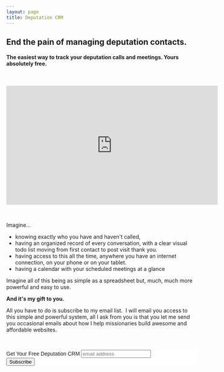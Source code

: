 ```yaml
---
layout: page
title: Deputation CRM
---
```



## End the pain of managing deputation contacts.

#### The easiest way to track your deputation calls and meetings. Yours absolutely free.

<iframe width="560" height="315" style="display: block; margin-left: auto; margin-right: auto; margin-top: 50px;" src="https://www.youtube.com/embed/s5KFnfuvxao" frameborder="0" allowfullscreen=""></iframe>

&nbsp;

Imagine…

* knowing exactly who you have and haven't called,&nbsp;
* having an organized record of every conversation, with a clear visual todo list moving from first contact to post visit thank you. &nbsp;
* having access to this all the time, anywhere you have an internet connection, on your phone or on your tablet.
* having a calendar with your scheduled meetings at a glance

Imagine all of this being as simple as a spreadsheet but, much, much more powerful and easy to use.

**And it's my gift to you.**

All you have to do is subscribe to my email list. &nbsp;I will email you access to this simple and powerful system, all I ask from you is that you let me send you occasional emails about how I help missionaries build awesome and affordable websites. &nbsp;

&nbsp;

<!-- Begin MailChimp Signup Form -->
<link href="//cdn-images.mailchimp.com/embedcode/slim-10_7.css" rel="stylesheet" type="text/css">
<style type="text/css">
	#mc_embed_signup{background:#fff; clear:left; font:14px Helvetica,Arial,sans-serif; }
	/* Add your own MailChimp form style overrides in your site stylesheet or in this style block.
	   We recommend moving this block and the preceding CSS link to the HEAD of your HTML file. */
</style>
<div id="mc_embed_signup">
<form action="//online.us15.list-manage.com/subscribe/post?u=d273b8ec5bd148b8b5db55c8b&amp;id=6c9b8f1d09" method="post" id="mc-embedded-subscribe-form" name="mc-embedded-subscribe-form" class="validate" target="_blank" novalidate>
    <div id="mc_embed_signup_scroll">
	<label for="mce-EMAIL">Get Your Free Deputation CRM</label>
	<input type="email" value="" name="EMAIL" class="email" id="mce-EMAIL" placeholder="email address" required>
    <!-- real people should not fill this in and expect good things - do not remove this or risk form bot signups-->
    <div style="position: absolute; left: -5000px;" aria-hidden="true"><input type="text" name="b_d273b8ec5bd148b8b5db55c8b_6c9b8f1d09" tabindex="-1" value=""></div>
    <div class="clear"><input type="submit" value="Subscribe" name="subscribe" id="mc-embedded-subscribe" class="button"></div>
    </div>
</form>
</div>

<!--End mc_embed_signup-->